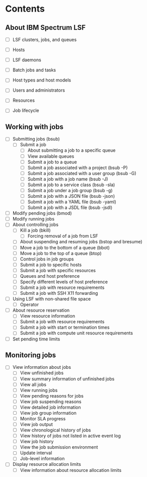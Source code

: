 # Contents

## About IBM Spectrum LSF
- [ ] LSF clusters, jobs, and queues
- [ ] Hosts
- [ ] LSF daemons
- [ ] Batch jobs and tasks
- [ ] Host types and host models
- [ ] Users and administrators
- [ ] Resources
- [ ] Job lifecycle


## Working with jobs
- [ ] Submitting jobs (bsub)
    - [ ] Submit a job
        - [ ] About submitting a job to a specific queue
        - [ ] View available queues
        - [ ] Submit a job to a queue
        - [ ] Submit a job associated with a project (bsub -P)
        - [ ] Submit a job associated with a user group (bsub -G)
        - [ ] Submit a job with a job name (bsub -J)
        - [ ] Submit a job to a service class (bsub -sla)
        - [ ] Submit a job under a job group (bsub -g)
        - [ ] Submit a job with a JSON file (bsub -json)
        - [ ] Submit a job with a YAML file (bsub -yaml)
        - [ ] Submit a job with a JSDL file (bsub -jsdl)
- [ ] Modify pending jobs (bmod)
- [ ] Modify running jobs
- [ ] About controlling jobs
    - [ ] Kill a job (bkill)
        - [ ] Forcing removal of a job from LSF
    - [ ] About suspending and resuming jobs (bstop and bresume)
    - [ ] Move a job to the bottom of a queue (bbot)
    - [ ] Move a job to the top of a queue (btop)
    - [ ] Control jobs in job groups
    - [ ] Submit a job to specific hosts
    - [ ] Submit a job with specific resources
    - [ ] Queues and host preference
    - [ ] Specify different levels of host preference
    - [ ] Submit a job with resource requirements
    - [ ] Submit a job with SSH X11 forwarding
- [ ] Using LSF with non-shared file space
    - [ ] Operator
- [ ] About resource reservation
    - [ ] View resource information
    - [ ] Submit a job with resource requirements
    - [ ] Submit a job with start or termination times
    - [ ] Submit a job with compute unit resource requirements
- [ ] Set pending time limits

## Monitoring jobs
- [ ] View information about jobs
    - [ ] View unfinished jobs
    - [ ] View summary information of unfinished jobs
    - [ ] View all jobs
    - [ ] View running jobs
    - [ ] View pending reasons for jobs
    - [ ] View job suspending reasons
    - [ ] View detailed job information
    - [ ] View job group information
    - [ ] Monitor SLA progress
    - [ ] View job output
    - [ ] View chronological history of jobs
    - [ ] View history of jobs not listed in active event log
    - [ ] View job history
    - [ ] View the job submission environment
    - [ ] Update interval
    - [ ] Job-level information
- [ ] Display resource allocation limits
    - [ ] View information about resource allocation limits
